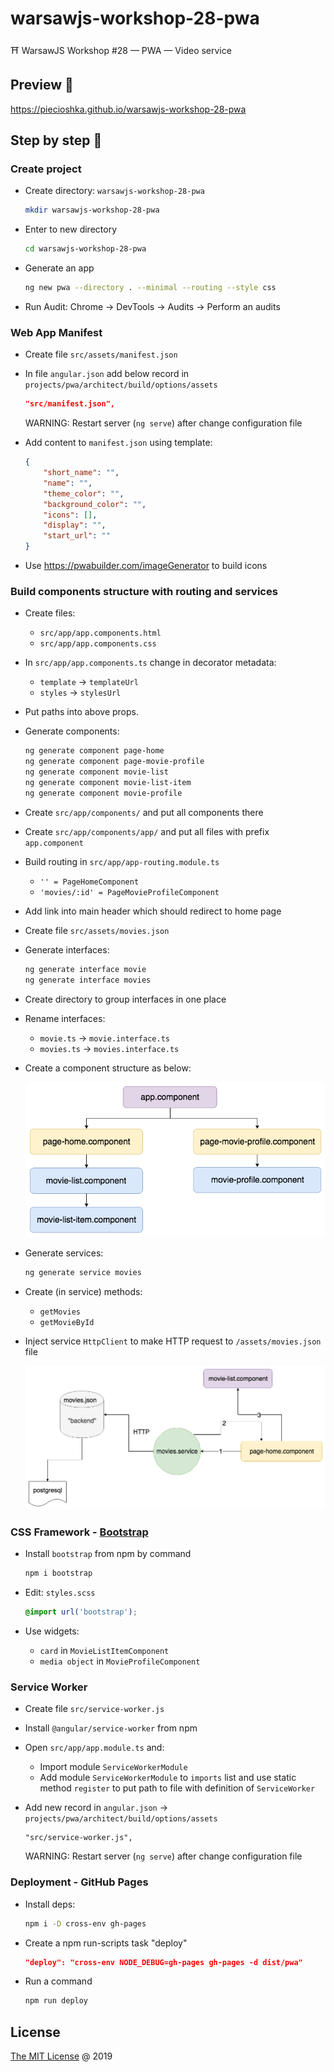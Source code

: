 # warsawjs-workshop-28-pwa

⛩️ WarsawJS Workshop #28 — PWA — Video service

## Preview 🎉

https://piecioshka.github.io/warsawjs-workshop-28-pwa

## Step by step 👣

### Create project

* Create directory: `warsawjs-workshop-28-pwa`

    ```bash
    mkdir warsawjs-workshop-28-pwa
    ```

* Enter to new directory

    ```bash
    cd warsawjs-workshop-28-pwa
    ```

* Generate an app

    ```bash
    ng new pwa --directory . --minimal --routing --style css
    ```

* Run Audit: Chrome -> DevTools -> Audits -> Perform an audits

### Web App Manifest

* Create file `src/assets/manifest.json`
* In file `angular.json` add below record in `projects/pwa/architect/build/options/assets`

    ```json
    "src/manifest.json",
    ```

    WARNING: Restart server (`ng serve`) after change configuration file

* Add content to `manifest.json` using template:

    ```json
    {
        "short_name": "",
        "name": "",
        "theme_color": "",
        "background_color": "",
        "icons": [],
        "display": "",
        "start_url": ""
    }
    ```
* Use <https://pwabuilder.com/imageGenerator> to build icons

### Build components structure with routing and services

* Create files:
    + `src/app/app.components.html`
    + `src/app/app.components.css`
* In `src/app/app.components.ts` change in decorator metadata:
    + `template` -> `templateUrl`
    + `styles` -> `stylesUrl`
* Put paths into above props.
* Generate components:

    ```bash
    ng generate component page-home
    ng generate component page-movie-profile
    ng generate component movie-list
    ng generate component movie-list-item
    ng generate component movie-profile
    ```

* Create `src/app/components/` and put all components there
* Create `src/app/components/app/` and put all files with prefix `app.component`
* Build routing in `src/app/app-routing.module.ts`
    + `'' = PageHomeComponent`
    + `'movies/:id' = PageMovieProfileComponent`

* Add link into main header which should redirect to home page
* Create file `src/assets/movies.json`
* Generate interfaces:

    ```bash
    ng generate interface movie
    ng generate interface movies
    ```

* Create directory to group interfaces in one place
* Rename interfaces:
    + `movie.ts` -> `movie.interface.ts`
    + `movies.ts` -> `movies.interface.ts`
* Create a component structure as below:

    ![](docs/scheme.png)

* Generate services:

    ```bash
    ng generate service movies
    ```

* Create (in service) methods:
    + `getMovies`
    + `getMovieById`

* Inject service `HttpClient` to make HTTP request to `/assets/movies.json` file

    ![](docs/architecture.png)

### CSS Framework - [Bootstrap](https://getbootstrap.com/)

* Install `bootstrap` from npm by command

    ```bash
    npm i bootstrap
    ```

* Edit: `styles.scss`

    ```css
    @import url('bootstrap');
    ```

* Use widgets:
    + `card` in `MovieListItemComponent`
    + `media object` in `MovieProfileComponent`

### Service Worker

* Create file `src/service-worker.js`
* Install `@angular/service-worker` from npm
* Open `src/app/app.module.ts` and:
    + Import module `ServiceWorkerModule`
    + Add module `ServiceWorkerModule` to `imports` list and use static method
        `register` to put path to file with definition of `ServiceWorker`

* Add new record in `angular.json` -> `projects/pwa/architect/build/options/assets`

    ```text
    "src/service-worker.js",
    ```

    WARNING: Restart server (`ng serve`) after change configuration file

### Deployment - GitHub Pages

* Install deps:

    ```bash
    npm i -D cross-env gh-pages
    ```

* Create a npm run-scripts task "deploy"

    ```json
    "deploy": "cross-env NODE_DEBUG=gh-pages gh-pages -d dist/pwa"
    ```

* Run a command

    ```bash
    npm run deploy
    ```

## License

[The MIT License](http://piecioshka.mit-license.org) @ 2019
